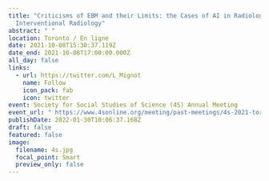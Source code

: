 ```yaml
---
title: "Criticisms of EBM and their Limits: the Cases of AI in Radiology and
  Interventional Radiology"
abstract: " "
location: Toronto / En ligne
date: 2021-10-08T15:30:37.119Z
date_end: 2021-10-08T17:00:00.000Z
all_day: false
links:
  - url: https://twitter.com/L_Mignot
    name: Follow
    icon_pack: fab
    icon: twitter
event: Society for Social Studies of Science (4S) Annual Meeting
event_url: " https://www.4sonline.org/meeting/past-meetings/4s-2021-toronto/ "
publishDate: 2022-01-30T10:06:37.168Z
draft: false
featured: false
image:
  filename: 4s.jpg
  focal_point: Smart
  preview_only: false
---
```

